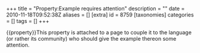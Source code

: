 +++
title = "Property:Example requires attention"
description = ""
date = 2010-11-18T09:52:38Z
aliases = []
[extra]
id = 8759
[taxonomies]
categories = []
tags = []
+++

{{property}}This property is attached to a page to couple it to the language (or rather its community) who should give the example thereon some attention.
